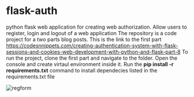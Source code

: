 # flask-auth
python flask web application for creating web authorization. Allow users to register, login and logout of a web application 
The repository is a code project for a two parts blog posts. This is the link to the first part https://codesnnippets.com/creating-authentication-system-with-flask-sessions-and-cookies-web-development-with-python-and-flask-part-8
To run the project, clone the first part and navigate to the folder. Open the console and create virtaul environment inside it. Run the **pip install -r requirements.txt** command to install dependecies listed in the requirements.txt file

![regform](https://user-images.githubusercontent.com/71964085/120821961-37dcab00-c556-11eb-9bac-cf2e3a5a798f.PNG)
